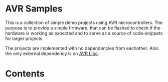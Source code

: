 AVR Samples
===========

This is a collection of simple demo projects using AVR microcontrollers.
The purpose is to provide a simple firmware, that can be flashed to check
if the hardware is working as expected and to serve as a source of 
code-snippets for larger projects.

The projects are implemented with no dependencies from eachother. Also the
only external dependency is on [AVR Libc][avr-libc].


Contents
========




[avr-libc]: https://www.nongnu.org/avr-libc/
